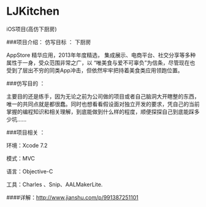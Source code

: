 # LJKitchen
iOS项目(高仿下厨房)

###项目介绍：
仿写目标 ： 下厨房

AppStore 精华应用，2013年年度精选， 集成展示、电商平台、社交分享等多种属性于一身，受众范围非常之广，以 “唯美食与爱不可辜负”为信条，尽管现在也受到了层出不穷的同类App冲击，但依然牢牢把持着美食类应用领跑位置。

###仿写目的 ：

主要目的还是练手，因为无论之前为公司做的项目或者自己脑洞大开瞎整的东西，唯一的共同点就是都很蠢。同时也想看看假设面对独立开发的要求，凭自己的当前掌握的编程知识和相关理解，到底能做到什么样的程度，顺便探探自己到底能踩多少坑……

###项目相关 ：

环境：Xcode 7.2

模式：MVC

语言：Objective-C

工具：Charles 、Snip、AALMakerLite.


####详解：http://www.jianshu.com/p/991387251101
